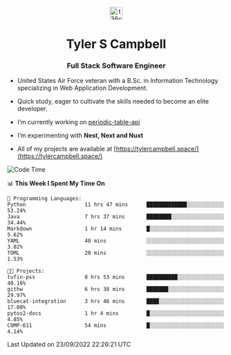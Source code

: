<p align="center">
<a href="https://www.linkedin.com/in/t36campbell" target="blank"><img align="center" src="https://ik.imagekit.io/t36campbell/Portfolio/linkedin.png.original_m8bbGgPh6.png" alt="t36campbell" height="30" width="30" /></a>
</p>
<h1 align="center">Tyler S Campbell</h1>
<h3 align="center">Full Stack Software Engineer</h3>

* United States Air Force veteran with a B.Sc. in Information Technology specializing in Web Application Development. 

* Quick study, eager to cultivate the skills needed to become an elite developer.

* I’m currently working on [periodic-table-api](https://github.com/t36campbell/periodic-table-api)

* I’m experimenting with **Nest, Next and Nuxt**

* All of my projects are available at [https://tylercampbell.space/](https://tylercampbell.space/)

<!--START_SECTION:waka-->
![Code Time](http://img.shields.io/badge/Code%20Time-1%2C817%20hrs%2029%20mins-blue)

📊 **This Week I Spent My Time On** 

```text
💬 Programming Languages: 
Python                   11 hrs 47 mins      █████████████░░░░░░░░░░░░   53.24% 
Java                     7 hrs 37 mins       ████████░░░░░░░░░░░░░░░░░   34.44% 
Markdown                 1 hr 14 mins        █░░░░░░░░░░░░░░░░░░░░░░░░   5.62% 
YAML                     40 mins             ░░░░░░░░░░░░░░░░░░░░░░░░░   3.02% 
TOML                     20 mins             ░░░░░░░░░░░░░░░░░░░░░░░░░   1.53%

🐱‍💻 Projects: 
tufin-pss                8 hrs 53 mins       ██████████░░░░░░░░░░░░░░░   40.16% 
githw                    6 hrs 38 mins       ███████░░░░░░░░░░░░░░░░░░   29.97% 
bluecat-integration      3 hrs 46 mins       ████░░░░░░░░░░░░░░░░░░░░░   17.08% 
pytos2-docs              1 hr 4 mins         █░░░░░░░░░░░░░░░░░░░░░░░░   4.85% 
COMP-611                 54 mins             █░░░░░░░░░░░░░░░░░░░░░░░░   4.14%

```


 Last Updated on 23/09/2022 22:26:21 UTC
<!--END_SECTION:waka-->
